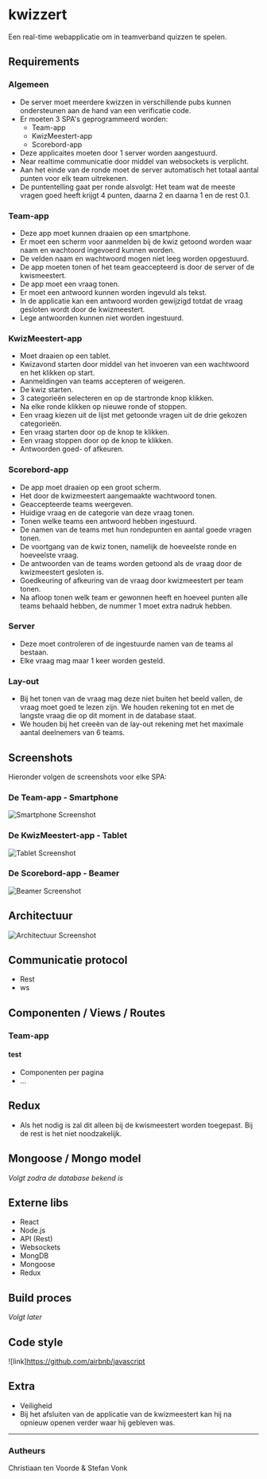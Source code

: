 # kwizzert

Een real-time webapplicatie om in teamverband quizzen te spelen.

## Requirements
### Algemeen
* De server moet meerdere kwizzen in verschillende pubs kunnen ondersteunen aan de hand van een verificatie code.
* Er moeten 3 SPA's geprogrammeerd worden:
   * Team-app
   * KwizMeestert-app
   * Scorebord-app
* Deze applicaites moeten door 1 server worden aangestuurd.
* Near realtime communicatie door middel van websockets is verplicht.
* Aan het einde van de ronde moet de server automatisch het totaal aantal punten voor elk team uitrekenen.
* De puntentelling gaat per ronde alsvolgt: Het team wat de meeste vragen goed heeft krijgt 4 punten, daarna 2 en daarna 1 en de rest 0.1.

### Team-app
* Deze app moet kunnen draaien op een smartphone.
* Er moet een scherm voor aanmelden bij de kwiz getoond worden waar naam en wachtoord ingevoerd kunnen worden. 
* De velden naam en wachtwoord mogen niet leeg worden opgestuurd.
* De app moeten tonen of het team geaccepteerd is door de server of de kwismeestert.
* De app moet een vraag tonen.
* Er moet een antwoord kunnen worden ingevuld als tekst.
* In de applicatie kan een antwoord worden gewijzigd totdat de vraag gesloten wordt door de kwizmeestert.
* Lege antwoorden kunnen niet worden ingestuurd.

### KwizMeestert-app
* Moet draaien op een tablet.
* Kwizavond starten door middel van het invoeren van een wachtwoord en het klikken op start.
* Aanmeldingen van teams accepteren of weigeren.
* De kwiz starten.
* 3 categorieën selecteren en op de startronde knop klikken.
* Na elke ronde klikken op nieuwe ronde of stoppen.
* Een vraag kiezen uit de lijst met getoonde vragen uit de drie gekozen categorieën.
* Een vraag starten door op de knop te klikken.
* Een vraag stoppen door op de knop te klikken.
* Antwoorden goed- of afkeuren.

### Scorebord-app
* De app moet draaien op een groot scherm.
* Het door de kwizmeestert aangemaakte wachtwoord tonen.
* Geaccepteerde teams weergeven.
* Huidige vraag en de categorie van deze vraag tonen.
* Tonen welke teams een antwoord hebben ingestuurd.
* De namen van de teams met hun rondepunten en aantal goede vragen tonen.
* De voortgang van de kwiz tonen, namelijk de hoeveelste ronde en hoeveelste vraag.
* De antwoorden van de teams worden getoond als de vraag door de kwizmeestert gesloten is.
* Goedkeuring of afkeuring van de vraag door kwizmeestert per team tonen.
* Na afloop tonen welk team er gewonnen heeft en hoeveel punten alle teams behaald hebben, de nummer 1 moet extra nadruk hebben.

### Server
* Deze moet controleren of de ingestuurde namen van de teams al bestaan.
* Elke vraag mag maar 1 keer worden gesteld.

### Lay-out
* Bij het tonen van de vraag mag deze niet buiten het beeld vallen, de vraag moet goed te lezen zijn. We houden rekening tot en met de langste vraag die op dit moment in de database staat.
* We houden bij het creeën van de lay-out rekening met het maximale aantal deelnemers van 6 teams.


## Screenshots
Hieronder volgen de screenshots voor elke SPA:
### De Team-app - Smartphone
![Smartphone Screenshot](Smartphone.jpg)

### De KwizMeestert-app - Tablet
![Tablet Screenshot](Tablet.jpg)

### De Scorebord-app - Beamer
![Beamer Screenshot](Beamer.jpg)

## Architectuur
![Architectuur Screenshot](Architectuur.jpeg)

## Communicatie protocol
* Rest
* ws

## Componenten / Views / Routes
### Team-app
#### test
* Componenten per pagina
* ...

## Redux
* Als het nodig is zal dit alleen bij de kwismeestert worden toegepast. Bij de rest is het niet noodzakelijk.

## Mongoose / Mongo model
_Volgt zodra de database bekend is_

## Externe libs
* React
* Node.js
* API (Rest)
* Websockets
* MongDB
* Mongoose
* Redux

## Build proces
_Volgt later_

## Code style
![link]https://github.com/airbnb/javascript

## Extra
* Veiligheid
* Bij het afsluiten van de applicatie van de kwizmeestert kan hij na opnieuw openen verder waar hij gebleven was.

---
### Autheurs
Christiaan ten Voorde & Stefan Vonk
